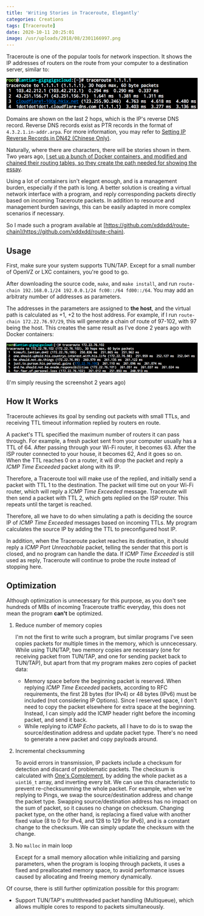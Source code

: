 ```yaml
---
title: 'Writing Stories in Traceroute, Elegantly'
categories: Creations
tags: [Traceroute]
date: 2020-10-11 20:25:01
image: /usr/uploads/2018/08/2301166997.png
---
```


Traceroute is one of the popular tools for network inspection. It shows the IP addresses of routers on the route from your computer to a destination server, similar to:

![Traceroute Example](../../../../../usr/uploads/2018/08/2301166997.png)

Domains are shown on the last 2 hops, which is the IP's reverse DNS record. Reverse DNS records exist as PTR records in the format of `4.3.2.1.in-addr.arpa`. For more information, you may refer to [Setting IP Reverse Records in DN42 (Chinese Only)](/article/modify-website/dn42-ip-reverse-record.lantian).

Naturally, where there are characters, there will be stories shown in them. Two years ago, [I set up a bunch of Docker containers, and modified and chained their routing tables, so they create the path needed for showing the essay](/en/article/modify-computer/worship-in-traceroute.lantian).

Using a lot of containers isn't elegant enough, and is a management burden, especially if the path is long. A better solution is creating a virtual network interface with a program, and reply corresponding packets directly based on incoming Traceroute packets. In addition to resource and management burden savings, this can be easily adapted in more complex scenarios if necessary.

So I made such a program available at [https://github.com/xddxdd/route-chain](https://github.com/xddxdd/route-chain).

Usage
-----

First, make sure your system supports TUN/TAP. Except for a small number of OpenVZ or LXC containers, you're good to go.

After downloading the source code, `make`, and `make install`, and run `route-chain 192.168.0.1/24 192.0.0.1/24 fc00::/64 fd00::/64`. You may add an arbitraty number of addresses as parameters.

The addresses in the parameters are assigned to **the host**, and the virtual path is calculated as +1, +2 to the host address. For example, if I run `route-chain 172.22.76.97/29`, this will generate a chain of route of 97-102, with 97 being the host. This creates the same result as I've done 2 years ago with Docker containers:

![Traceroute Results](../../../../../usr/uploads/2018/08/1311499371.png)

(I'm simply reusing the screenshot 2 years ago)

How It Works
------------

Traceroute achieves its goal by sending out packets with small TTLs, and receiving TTL timeout information replied by routers en route.

A packet's TTL specified the maximum number of routers it can pass through. For example, a fresh packet sent from your computer usually has a TTL of 64. After passing through your Wi-Fi router, it becomes 63. After the ISP router connected to your house, it becomes 62, And it goes so on. When the TTL reaches 0 on a router, it will drop the packet and reply a _ICMP Time Exceeded_ packet along with its IP.

Therefore, a Traceroute tool will make use of the replied, and initially send a packet with TTL 1 to the destination. The packet will time out on your Wi-Fi router, which will reply a _ICMP Time Exceeded_ message. Traceroute will then send a packet with TTL 2, which gets replied on the ISP router. This repeats until the target is reached.

Therefore, all we have to do when simulating a path is deciding the source IP of _ICMP Time Exceeded_ messages based on incoming TTLs. My program calculates the source IP by adding the TTL to preconfigured host IP.

In addition, when the Traceroute packet reaches its destination, it should reply a _ICMP Port Unreachable_ packet, telling the sender that this port is closed, and no program can handle the data. If _ICMP Time Exceeded_ is still used as reply, Traceroute will continue to probe the route instead of stopping here.

Optimization
------------

Although optimization is unnecessary for this purpose, as you don't see hundreds of MBs of incoming Traceroute traffic everyday, this does not mean the program **can't** be optimized.

1. Reduce number of memory copies

   I'm not the first to write such a program, but similar programs I've seen copies packets for multiple times in the memory, which is unncecessary. While using TUN/TAP, two memory copies are necessary (one for receiving packet from TUN/TAP, and one for sending packet back to TUN/TAP), but apart from that my program makes zero copies of packet data:

   - Memory space before the beginning packet is reserved. When replying _ICMP Time Exceeded_ packets, according to RFC requirements, the first 28 bytes (for IPv4) or 48 bytes (IPv6) must be included (not considering IP Options). Since I reserved space, I don't need to copy the packet elsewhere for extra space at the beginning. Instead, I can simply add the ICMP header right before the incoming packet, and send it back.
   - While replying to _ICMP Echo_ packets, all I have to do is to swap the source/destination address and update packet type. There's no need to generate a new packet and copy payloads around.

2. Incremental checksumming

   To avoid errors in transmission, IP packets include a checksum for detection and discard of problematic packets. The checksum is calculated with [One's Complement](https://en.wikipedia.org/wiki/Ones%27_complement), by adding the whole packet as a `uint16_t` array, and inverting every bit. We can use this characteristic to prevent re-checksumming the whole packet. For example, when we're replying to Pings, we swap the source/destination address and change the packet type. Swapping source/destination address has no impact on the sum of packet, so it causes no change on checksum. Changing packet type, on the other hand, is replacing a fixed value with another fixed value (8 to 0 for IPv4, and 128 to 129 for IPv6), and is a constant change to the checksum. We can simply update the checksum with the change.

3. No `malloc` in main loop

   Except for a small memory allocation while initializing and parsing parameters, when the program is looping through packets, it uses a fixed and preallocated memory space, to avoid performance issues caused by allocating and freeing memory dynamically.

Of course, there is still further optimization possible for this program:

- Support TUN/TAP's multithreaded packet handling (Multiqueue), which allows multiple cores to respond to packets simultaneously.
